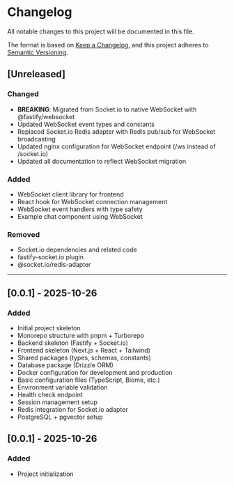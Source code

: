 # Changelog

All notable changes to this project will be documented in this file.

The format is based on [Keep a Changelog](https://keepachangelog.com/en/1.0.0/),
and this project adheres to [Semantic Versioning](https://semver.org/spec/v2.0.0.html).

## [Unreleased]

### Changed

- **BREAKING**: Migrated from Socket.io to native WebSocket with @fastify/websocket
- Updated WebSocket event types and constants
- Replaced Socket.io Redis adapter with Redis pub/sub for WebSocket broadcasting
- Updated nginx configuration for WebSocket endpoint (/ws instead of /socket.io)
- Updated all documentation to reflect WebSocket migration

### Added

- WebSocket client library for frontend
- React hook for WebSocket connection management
- WebSocket event handlers with type safety
- Example chat component using WebSocket

### Removed

- Socket.io dependencies and related code
- fastify-socket.io plugin
- @socket.io/redis-adapter

---

## [0.0.1] - 2025-10-26

### Added

- Initial project skeleton
- Monorepo structure with pnpm + Turborepo
- Backend skeleton (Fastify + Socket.io)
- Frontend skeleton (Next.js + React + Tailwind)
- Shared packages (types, schemas, constants)
- Database package (Drizzle ORM)
- Docker configuration for development and production
- Basic configuration files (TypeScript, Biome, etc.)
- Environment variable validation
- Health check endpoint
- Session management setup
- Redis integration for Socket.io adapter
- PostgreSQL + pgvector setup

## [0.0.1] - 2025-10-26

### Added

- Project initialization
